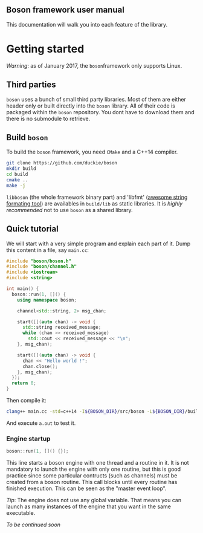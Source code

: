 Boson framework user manual
---------------------------

This documentation will walk you into each feature of the library.

# Getting started

*Warning*: as of January 2017, the `boson`framework only supports Linux.

## Third parties

`boson` uses a bunch of small third party libraries. Most of them are either header only or built directly into the `boson` library. All of their code is packaged within the `boson` repository. You dont have to download them and there is no submodule to retrieve.

## Build `boson`

To build the `boson` framework, you need `CMake` and a C++14 compiler.

```bash
git clone https://github.com/duckie/boson
mkdir build
cd build
cmake ..
make -j
```

`libboson` (the whole framework binary part) and 'libfmt' ([awesome string formating tool](http://fmtlib.net)) are availables in `build/lib` as static libraries. It is *highly recommended* not to use `boson` as a shared library.

## Quick tutorial

We will start with a very simple program and explain each part of it. Dump this content in a file, say `main.cc`:

```c++
#include "boson/boson.h"
#include "boson/channel.h"
#include <iostream>
#include <string>

int main() {
  boson::run(1, []() {
    using namespace boson;

    channel<std::string, 2> msg_chan;

    start([](auto chan) -> void {
      std::string received_message;
      while (chan >> received_message)
        std::cout << received_message << "\n";
    }, msg_chan);

    start([](auto chan) -> void {
      chan << "Hello world !";
      chan.close();
    }, msg_chan);
  });
  return 0;
}
```

Then compile it:

```bash
clang++ main.cc -std=c++14 -I${BOSON_DIR}/src/boson -L${BOSON_DIR}/build/lib -lboson -lpthread
```

And execute `a.out` to test it.

### Engine startup

```c++
boson::run(1, []() {});
```

This line starts a boson engine with one thread and a routine in it. It is not mandatory to launch the engine with only one routine, but this is good practice since some particular contructs (such as channels) must be created from a boson routine. This call blocks until every routine has finished execution. This can be seen as the "master event loop".

*Tip*: The engine does not use any global variable. That means you can launch as many instances of the engine that you want in the same executable.

_To be continued soon_
